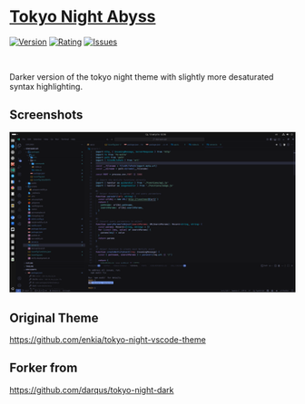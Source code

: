 # [Tokyo Night Abyss](https://marketplace.visualstudio.com/items?itemName=tokyo-night-dark.tokyo-night-theme-darqus)

[![Version](https://vsmarketplacebadge.apphb.com/version/darqus.tokyo-night-dark.svg)](https://marketplace.visualstudio.com/items?itemName=darqus.tokyo-night-dark)
[![Rating](https://vsmarketplacebadge.apphb.com/rating-star/darqus.tokyo-night-dark.svg)](https://marketplace.visualstudio.com/items?itemName=darqus.tokyo-night-dark)
[![Issues](https://img.shields.io/github/issues/darqus/tokyo-night-dark)](https://github.com/darqus/tokyo-night-dark/issues)

<br>

Darker version of the tokyo night theme with slightly more desaturated syntax highlighting.

## Screenshots

![Screenshot - Tokyo Night Dark](https://raw.githubusercontent.com/darqus/tokyo-night-dark/master/static/ss_tokyo_night_dark.png)

## Original Theme

<https://github.com/enkia/tokyo-night-vscode-theme>

## Forker from

<https://github.com/darqus/tokyo-night-dark>
